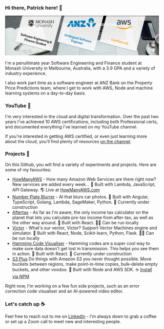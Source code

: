 ### Hi there, Patrick here! 🏀

![A bit about me](github-cover-photo.jpg)

I'm a penultimate year Software Engineering and Finance student at Monash University in Melbourne, Australia, with a 3.9 GPA and a variety of industry experience.

I also work part time as a software engineer at ANZ Bank on the Property Price Predictions team, where I get to work with AWS, Node and machine learning systems on a day-to-day basis.

### YouTube 🎥  

I'm very interested in the cloud and digital transformation. Over the past two years I've achieved 10 AWS certifications, including both Professional certs, and documented everything I've learned on my YouTube channel.

If you're interested in getting AWS certified, or even just learning more about the cloud, you'll find plenty of resources [on the channel](https://youtube.com/c/PatrickBrett1111).

### Projects 🎨 

On this Github, you will find a variety of experiments and projects. Here are some of my favourites:

- [HowManyAWS](https://github.com/patrickbrett/HowManyAWS) - How many Amazon Web Services are there right now? New services are added every week... 🔨 Built with Lambda, JavaScript, API Gateway. 🌎 Live at [HowManyAWS.com](https://howmanyaws.com)
- [Number Plate Blurrer](https://github.com/patrickbrett/number-plate-blurrer) - AI that blurs car photos. 🔨 Built with Angular, TypeScript, Golang, Lambda, SageMaker, Python. 🚧 Currently under construction
- [Aftertax](https://github.com/patrickbrett/aftertax) - As far as I'm aware, the only income tax calculator on the planet that lets you calculate pre-tax income from after-tax, as well as the other way around. 🔨 Built with React. 🧑‍💻 Can be run locally
- [Victor](https://github.com/patrickbrett/victor) - What's our vector, Victor? Support Vector Machines engine and simulator. 🔨 Built with React, Node, Scikit-learn, Python, Flask. 🧑‍💻 Can be run locally
- [Hamming Code Visualiser](https://github.com/patrickbrett/hamming-code-visualiser) - Hamming codes are a super cool way to make sure data doesn't get lost in transmission. This helps you see them in action. 🔨 Built with React. 🚧 Currently under construction
- [S3 Plus](https://github.com/patrickbrett/s3-plus) Do things with Amazon S3 you never thought possible. Move buckets between regions, make point-in-time copies, bulk-delete empty buckets, and other voodoo. 🔨 Built with Node and AWS SDK. ☕️ [Install via NPM](https://www.npmjs.com/package/s3-plus)

Right now, I'm working on a few fun side projects, such as an error correction code visualiser and an AI-powered video editor.

### Let's catch up ☕️ 

Feel free to reach out to me on [LinkedIn](https://linkedin.com/in/patrickbrett1) - I'm always down to grab a coffee or set up a Zoom call to meet new and interesting people.
